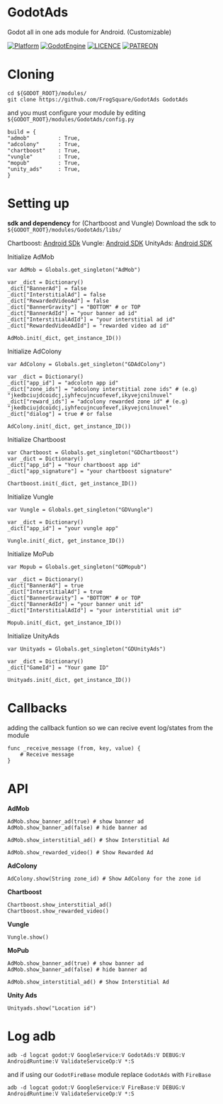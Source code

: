 # GodotAds
Godot all in one ads module for Android. (Customizable)

[![Platform](https://img.shields.io/badge/Platform-Android-green.svg)](https://github.com/FrogSquare/GodotFireBase)
[![GodotEngine](https://img.shields.io/badge/Godot_Engine-2.X%20/%203.X-blue.svg)](https://github.com/godotengine/godot)
[![LICENCE](https://img.shields.io/badge/License-Apache_V2-blue.svg)](https://www.apache.org/licenses/LICENSE-2.0)
[![PATREON](https://img.shields.io/badge/Patreon-donate-yellow.svg)](https://www.patreon.com/bePatron?u=5130479)

# Cloning
```
cd ${GODOT_ROOT}/modules/
git clone https://github.com/FrogSquare/GodotAds GodotAds
```
 and you must configure your module by editing `${GODOT_ROOT}/modules/GodotAds/config.py`

```
build = {
"admob"         : True,
"adcolony"      : True,
"chartboost"    : True,
"vungle"        : True,
"mopub"         : True,
"unity_ads"     : True,
}
```

# Setting up

**sdk and dependency** for (Chartboost and Vungle)
Download the sdk to `${GODOT_ROOT}/modules/GodotAds/libs/`

Chartboost: [Android SDk](http://www.chartboo.st/sdk/android)
Vungle: [Android SDK](https://dashboard.vungle.com/dashboard/api/1/sdk/android?v=4)
UnityAds: [Android SDK](https://github.com/Unity-Technologies/unity-ads-android/releases/download/2.1.1/unity-ads.aar)

Initialize AdMob
```
var AdMob = Globals.get_singleton("AdMob")

var _dict = Dictionary()
_dict["BannerAd"] = false
_dict["InterstitialAd"] = false
_dict["RewardedVideoAd"] = false
_dict["BannerGravity"] = "BOTTOM" # or TOP
_dict["BannerAdId"] = "your banner ad id"
_dict["InterstitialAdId"] = "your interstitial ad id"
_dict["RewardedVideoAdId"] = "rewarded video ad id"

AdMob.init(_dict, get_instance_ID())
```

Initialize AdColony
```
var AdColony = Globals.get_singleton("GDAdColony")

var _dict = Dictionary()
_dict["app_id"] = "adcolotn app id"
_dict["zone_ids"] = "adcolony interstitial zone ids" # (e.g) "jkedbciujdcoidcj,iyhfecujncuofevef,ikyvejcnilnuvel"
_dict["reward_ids"] = "adcolony rewarded zone id" # (e.g) "jkedbciujdcoidcj,iyhfecujncuofevef,ikyvejcnilnuvel"
_dict["dialog"] = true # or false

AdColony.init(_dict, get_instance_ID())
```

Initialize Chartboost
```
var Chartboost = Globals.get_singleton("GDChartboost")
var _dict = Dictionary()
_dict["app_id"] = "Your chartboost app id" 
_dict["app_signature"] = "your chartboost signature"

Chartboost.init(_dict, get_instance_ID())
```

Initialize Vungle
```
var Vungle = Globals.get_singleton("GDVungle")

var _dict = Dictionary()
_dict["app_id"] = "your vungle app"

Vungle.init(_dict, get_instance_ID())
```

Initialize MoPub
```
var Mopub = Globals.get_singleton("GDMopub")

var _dict = Dictionary()
_dict["BannerAd"] = true
_dict["InterstitialAd"] = true
_dict["BannerGravity"] = "BOTTOM" # or TOP
_dict["BannerAdId"] = "your banner unit id"
_dict["InterstitialAdId"] = "your interstitial unit id"

Mopub.init(_dict, get_instance_ID())
```

Initialize UnityAds
```
var Unityads = Globals.get_singleton("GDUnityAds")

var _dict = Dictionary()
_dict["GameId"] = "Your game ID"

Unityads.init(_dict, get_instance_ID())
```

# Callbacks
adding the callback funtion so we can recive event log/states from the module
```
func _receive_message (from, key, value) {
	# Receive message
}
```

# API
**AdMob**
```
AdMob.show_banner_ad(true) # show banner ad
AdMob.show_banner_ad(false) # hide banner ad

AdMob.show_interstitial_ad() # Show Interstitial Ad

AdMob.show_rewarded_video() # Show Rewarded Ad
```

**AdColony**
```
AdColony.show(String zone_id) # Show AdColony for the zone id
```

**Chartboost**
```
Chartboost.show_interstitial_ad()
Chartboost.show_rewarded_video()
```

**Vungle**
```
Vungle.show()
```

**MoPub**
```
AdMob.show_banner_ad(true) # show banner ad
AdMob.show_banner_ad(false) # hide banner ad

AdMob.show_interstitial_ad() # Show Interstitial Ad
```

**Unity Ads**
```
Unityads.show("Location id")
```

# Log adb
```
adb -d logcat godot:V GoogleService:V GodotAds:V DEBUG:V AndroidRuntime:V ValidateServiceOp:V *:S
```
and if using our `GodotFireBase` module replace `GodotAds` with `FireBase`
```
adb -d logcat godot:V GoogleService:V FireBase:V DEBUG:V AndroidRuntime:V ValidateServiceOp:V *:S
```

